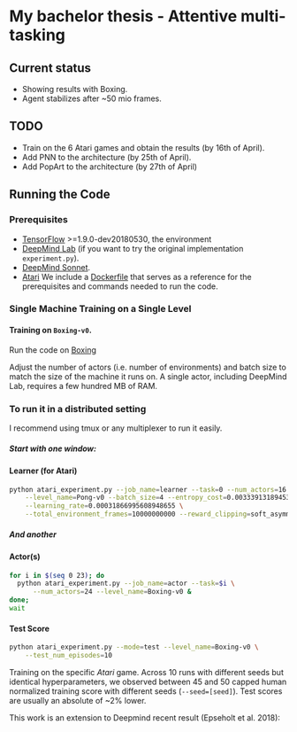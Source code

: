 # My bachelor thesis  - Attentive multi-tasking

## Current status
- Showing results with Boxing.
- Agent stabilizes after ~50 mio frames. 

## TODO 
- Train on the 6 Atari games and obtain the results (by 16th of April).
- Add PNN to the architecture (by 25th of April).
- Add PopArt to the architecture (by 27th of April)


## Running the Code

### Prerequisites

- [TensorFlow][tensorflow] >=1.9.0-dev20180530, the environment
- [DeepMind Lab][deepmind_lab] (if you want to try the original implementation `experiment.py`).  
- [DeepMind Sonnet][sonnet].
- [Atari](http://gym.openai.com/) 
We include a [Dockerfile][dockerfile] that serves as a reference for the
prerequisites and commands needed to run the code.

### Single Machine Training on a Single Level

#### Training on `Boxing-v0`. 
Run the code on [Boxing](https://gym.openai.com/envs/Boxing-v0/)

Adjust the number of actors (i.e. number of environments) and batch size to
match the size of the machine it runs on. A single actor, including DeepMind
Lab, requires a few hundred MB of RAM.

### To run it in a distributed setting 
I recommend using tmux or any multiplexer to run it easily. 

##### Start with one window:
#### Learner (for Atari)

```sh
python atari_experiment.py --job_name=learner --task=0 --num_actors=16 \
    --level_name=Pong-v0 --batch_size=4 --entropy_cost=0.0033391318945337044 \
    --learning_rate=0.00031866995608948655 \
    --total_environment_frames=10000000000 --reward_clipping=soft_asymmetric
```
##### And another
#### Actor(s)

```sh
for i in $(seq 0 23); do
  python atari_experiment.py --job_name=actor --task=$i \
      --num_actors=24 --level_name=Boxing-v0 &
done;
wait
```
#### Test Score 

```sh
python atari_experiment.py --mode=test --level_name=Boxing-v0 \
    --test_num_episodes=10
```

Training on the specific *Atari* game. Across 10 runs with different seeds
but identical hyperparameters, we observed between 45 and 50 capped human
normalized training score with different seeds (`--seed=[seed]`). Test scores
are usually an absolute of ~2% lower.


This work is an extension to Deepmind recent result (Epseholt et al. 2018): 

[arxiv]: https://arxiv.org/abs/1802.01561
[deepmind_lab]: https://github.com/deepmind/lab
[sonnet]: https://github.com/deepmind/sonnet
[learning_nav]: https://arxiv.org/abs/1804.00168
[generate_images]: https://deepmind.com/blog/learning-to-generate-images/
[tensorflow]: https://github.com/tensorflow/tensorflow
[dockerfile]: Dockerfile
[dmlab30]: https://github.com/deepmind/lab/tree/master/game_scripts/levels/contributed/dmlab30
